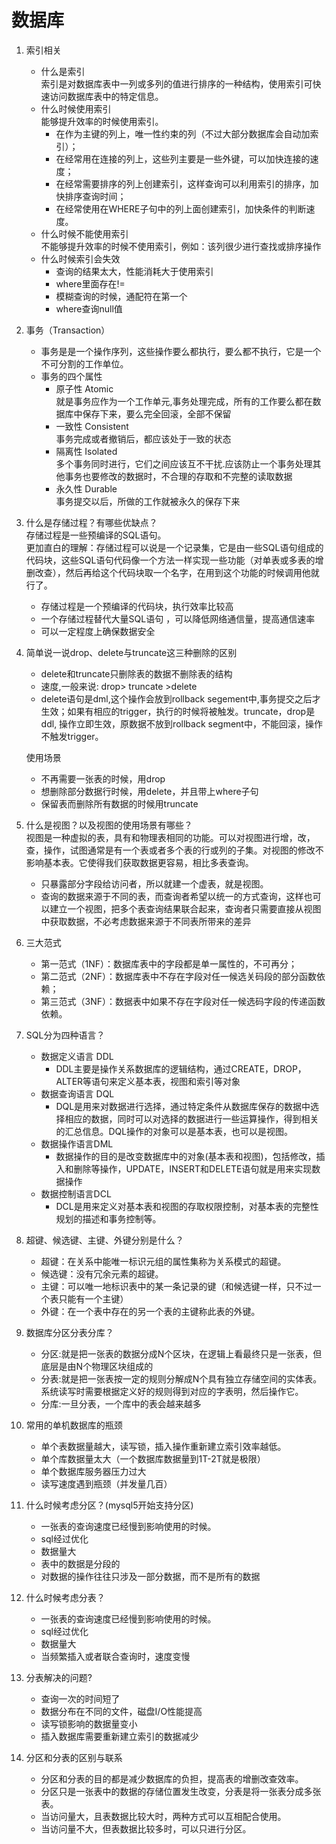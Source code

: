 # 数据库
1. 索引相关
    * 什么是索引  
    索引是对数据库表中一列或多列的值进行排序的一种结构，使用索引可快速访问数据库表中的特定信息。
    * 什么时候使用索引  
    能够提升效率的时候使用索引。  
        * 在作为主键的列上，唯一性约束的列（不过大部分数据库会自动加索引）；
        * 在经常用在连接的列上，这些列主要是一些外键，可以加快连接的速度；
        * 在经常需要排序的列上创建索引，这样查询可以利用索引的排序，加快排序查询时间；
        * 在经常使用在WHERE子句中的列上面创建索引，加快条件的判断速度。
    * 什么时候不能使用索引  
    不能够提升效率的时候不使用索引，例如：该列很少进行查找或排序操作
    * 什么时候索引会失效
        * 查询的结果太大，性能消耗大于使用索引
        * where里面存在!=
        * 模糊查询的时候，通配符在第一个
        * where查询null值
2. 事务（Transaction）
    * 事务是是一个操作序列，这些操作要么都执行，要么都不执行，它是一个不可分割的工作单位。
    * 事务的四个属性 
        * 原子性 Atomic  
        就是事务应作为一个工作单元,事务处理完成，所有的工作要么都在数据库中保存下来，要么完全回滚，全部不保留 
        * 一致性 Consistent  
        事务完成或者撤销后，都应该处于一致的状态
        * 隔离性 Isolated  
        多个事务同时进行，它们之间应该互不干扰.应该防止一个事务处理其他事务也要修改的数据时，不合理的存取和不完整的读取数据 
        * 永久性 Durable  
        事务提交以后，所做的工作就被永久的保存下来
3. 什么是存储过程？有哪些优缺点？  
   存储过程是一些预编译的SQL语句。  
   更加直白的理解：存储过程可以说是一个记录集，它是由一些SQL语句组成的代码块，这些SQL语句代码像一个方法一样实现一些功能（对单表或多表的增删改查），然后再给这个代码块取一个名字，在用到这个功能的时候调用他就行了。
    * 存储过程是一个预编译的代码块，执行效率比较高
    * 一个存储过程替代大量SQL语句 ，可以降低网络通信量，提高通信速率
    * 可以一定程度上确保数据安全 
4. 简单说一说drop、delete与truncate这三种删除的区别  
   * delete和truncate只删除表的数据不删除表的结构
   * 速度,一般来说: drop> truncate >delete 
   * delete语句是dml,这个操作会放到rollback segement中,事务提交之后才生效；如果有相应的trigger，执行的时候将被触发。truncate，drop是ddl, 操作立即生效，原数据不放到rollback segment中，不能回滚，操作不触发trigger。
 
   使用场景
   * 不再需要一张表的时候，用drop
   * 想删除部分数据行时候，用delete，并且带上where子句
   * 保留表而删除所有数据的时候用truncate
5. 什么是视图？以及视图的使用场景有哪些？  
    视图是一种虚拟的表，具有和物理表相同的功能。可以对视图进行增，改，查，操作，试图通常是有一个表或者多个表的行或列的子集。对视图的修改不影响基本表。它使得我们获取数据更容易，相比多表查询。
    * 只暴露部分字段给访问者，所以就建一个虚表，就是视图。
    * 查询的数据来源于不同的表，而查询者希望以统一的方式查询，这样也可以建立一个视图，把多个表查询结果联合起来，查询者只需要直接从视图中获取数据，不必考虑数据来源于不同表所带来的差异
6. 三大范式
    * 第一范式（1NF）：数据库表中的字段都是单一属性的，不可再分；
    * 第二范式（2NF）：数据库表中不存在字段对任一候选关码段的部分函数依赖；
    * 第三范式（3NF）：数据表中如果不存在字段对任一候选码字段的传递函数依赖。
7. SQL分为四种语言？
    * 数据定义语言 DDL
        * DDL主要是操作关系数据库的逻辑结构，通过CREATE，DROP，ALTER等语句来定义基本表，视图和索引等对象
    * 数据查询语言 DQL
        * DQL是用来对数据进行选择，通过特定条件从数据库保存的数据中选择相应的数据，同时可以对选择的数据进行一些运算操作，得到相关的汇总信息。DQL操作的对象可以是基本表，也可以是视图。
    * 数据操作语言DML
        * 数据操作的目的是改变数据库中的对象(基本表和视图)，包括修改，插入和删除等操作，UPDATE，INSERT和DELETE语句就是用来实现数据操作
    * 数据控制语言DCL
        * DCL是用来定义对基本表和视图的存取权限控制，对基本表的完整性规划的描述和事务控制等。
8. 超键、候选键、主键、外键分别是什么？
    * 超键：在关系中能唯一标识元组的属性集称为关系模式的超键。
    * 候选键：没有冗余元素的超键。
    * 主键：可以唯一地标识表中的某一条记录的键（和候选键一样，只不过一个表只能有一个主键）
    * 外键：在一个表中存在的另一个表的主键称此表的外键。
9. 数据库分区分表分库？
    * 分区:就是把一张表的数据分成N个区块，在逻辑上看最终只是一张表，但底层是由N个物理区块组成的
    * 分表:就是把一张表按一定的规则分解成N个具有独立存储空间的实体表。系统读写时需要根据定义好的规则得到对应的字表明，然后操作它。
    * 分库:一旦分表，一个库中的表会越来越多
10. 常用的单机数据库的瓶颈
    * 单个表数据量越大，读写锁，插入操作重新建立索引效率越低。
    * 单个库数据量太大（一个数据库数据量到1T-2T就是极限）
    * 单个数据库服务器压力过大
    * 读写速度遇到瓶颈（并发量几百）
11. 什么时候考虑分区？(mysql5开始支持分区)
    * 一张表的查询速度已经慢到影响使用的时候。
    * sql经过优化
    * 数据量大
    * 表中的数据是分段的
    * 对数据的操作往往只涉及一部分数据，而不是所有的数据
12. 什么时候考虑分表？
    * 一张表的查询速度已经慢到影响使用的时候。
    * sql经过优化
    * 数据量大
    * 当频繁插入或者联合查询时，速度变慢
13. 分表解决的问题?
    * 查询一次的时间短了
    * 数据分布在不同的文件，磁盘I/O性能提高
    * 读写锁影响的数据量变小
    * 插入数据库需要重新建立索引的数据减少
14. 分区和分表的区别与联系
    * 分区和分表的目的都是减少数据库的负担，提高表的增删改查效率。
    * 分区只是一张表中的数据的存储位置发生改变，分表是将一张表分成多张表。
    * 当访问量大，且表数据比较大时，两种方式可以互相配合使用。
    * 当访问量不大，但表数据比较多时，可以只进行分区。